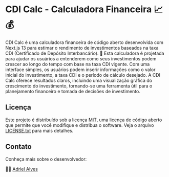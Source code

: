# CDI Calc - Calculadora Financeira 📈💰

CDI Calc é uma calculadora financeira de código aberto desenvolvida com Next.js 13 para estimar o rendimento de investimentos baseados na taxa CDI (Certificado de Depósito Interbancário). 💸 Esta calculadora é projetada para ajudar os usuários a entenderem como seus investimentos podem crescer ao longo do tempo com base na taxa CDI vigente. Com uma interface simples, os usuários podem inserir informações como o valor inicial do investimento, a taxa CDI e o período de cálculo desejado. A CDI Calc oferece resultados claros, incluindo uma visualização gráfica do crescimento do investimento, tornando-se uma ferramenta útil para o planejamento financeiro e tomada de decisões de investimento.

## Licença

Este projeto é distribuído sob a licença [MIT](LICENSE.txt), uma licença de código aberto que permite que você modifique e distribua o software. Veja o arquivo [LICENSE.txt](LICENSE.txt) para mais detalhes.

## Contato

Conheça mais sobre o desenvolvedor:

👨‍💼 [Adriel Alves](https://www.linkedin.com/in/adrielalves45/)
